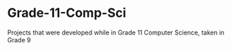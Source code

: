 # Grade-11-Comp-Sci
Projects that were developed while in Grade 11 Computer Science, taken in Grade 9

